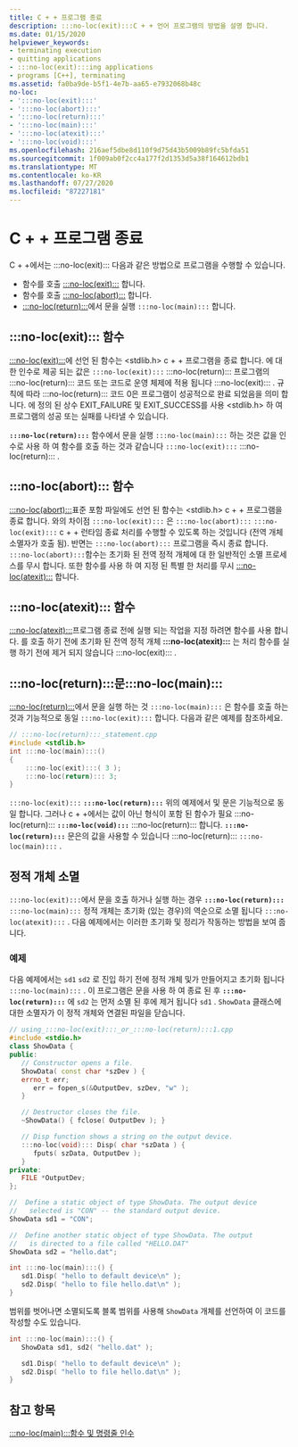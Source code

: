 ```yaml
---
title: C + + 프로그램 종료
description: :::no-loc(exit):::C + + 언어 프로그램의 방법을 설명 합니다.
ms.date: 01/15/2020
helpviewer_keywords:
- terminating execution
- quitting applications
- :::no-loc(exit):::ing applications
- programs [C++], terminating
ms.assetid: fa0ba9de-b5f1-4e7b-aa65-e7932068b48c
no-loc:
- ':::no-loc(exit):::'
- ':::no-loc(abort):::'
- ':::no-loc(return):::'
- ':::no-loc(main):::'
- ':::no-loc(atexit):::'
- ':::no-loc(void):::'
ms.openlocfilehash: 216aef5dbe8d110f9d75d43b5009b89fc5bfda51
ms.sourcegitcommit: 1f009ab0f2cc4a177f2d1353d5a38f164612bdb1
ms.translationtype: MT
ms.contentlocale: ko-KR
ms.lasthandoff: 07/27/2020
ms.locfileid: "87227181"
---
```

# <a name="c-program-termination"></a>C + + 프로그램 종료

C + +에서는 :::no-loc(exit)::: 다음과 같은 방법으로 프로그램을 수행할 수 있습니다.

- 함수를 호출 [:::no-loc(exit):::](:::no-loc(exit):::-function.md) 합니다.
- 함수를 호출 [:::no-loc(abort):::](:::no-loc(abort):::-function.md) 합니다.
- [:::no-loc(return):::](:::no-loc(return):::-statement-cpp.md)에서 문을 실행 `:::no-loc(main):::` 합니다.

## <a name="no-locexit-function"></a>:::no-loc(exit)::: 함수

[:::no-loc(exit):::](../c-runtime-library/reference/:::no-loc(exit):::-:::no-loc(exit):::-:::no-loc(exit):::.md)에 선언 된 함수는 \<stdlib.h> c + + 프로그램을 종료 합니다. 에 대 한 인수로 제공 되는 값은 `:::no-loc(exit):::` :::no-loc(return)::: 프로그램의 :::no-loc(return)::: 코드 또는 코드로 운영 체제에 적용 됩니다 :::no-loc(exit)::: . 규칙에 따라 :::no-loc(return)::: 코드 0은 프로그램이 성공적으로 완료 되었음을 의미 합니다. 에 정의 된 상수 EXIT_FAILURE 및 EXIT_SUCCESS를 사용 \<stdlib.h> 하 여 프로그램의 성공 또는 실패를 나타낼 수 있습니다.

**`:::no-loc(return):::`** 함수에서 문을 실행 `:::no-loc(main):::` 하는 것은 값을 인수로 사용 하 여 함수를 호출 하는 것과 같습니다 `:::no-loc(exit):::` :::no-loc(return)::: .

## <a name="no-locabort-function"></a>:::no-loc(abort)::: 함수

[:::no-loc(abort):::](../c-runtime-library/reference/:::no-loc(abort):::.md)표준 포함 파일에도 선언 된 함수는 \<stdlib.h> c + + 프로그램을 종료 합니다. 와의 차이점 `:::no-loc(exit):::` 은 `:::no-loc(abort):::` `:::no-loc(exit):::` c + + 런타임 종료 처리를 수행할 수 있도록 하는 것입니다 (전역 개체 소멸자가 호출 됨). 반면는 `:::no-loc(abort):::` 프로그램을 즉시 종료 합니다. `:::no-loc(abort):::`함수는 초기화 된 전역 정적 개체에 대 한 일반적인 소멸 프로세스를 무시 합니다. 또한 함수를 사용 하 여 지정 된 특별 한 처리를 무시 [:::no-loc(atexit):::](../c-runtime-library/reference/:::no-loc(atexit):::.md) 합니다.

## <a name="no-locatexit-function"></a>:::no-loc(atexit)::: 함수

[:::no-loc(atexit):::](../c-runtime-library/reference/:::no-loc(atexit):::.md)프로그램 종료 전에 실행 되는 작업을 지정 하려면 함수를 사용 합니다. 를 호출 하기 전에 초기화 된 전역 정적 개체 **:::no-loc(atexit):::** 는 처리 함수를 실행 하기 전에 제거 되지 않습니다 :::no-loc(exit)::: .

## <a name="no-locreturn-statement-in-no-locmain"></a>:::no-loc(return):::문:::no-loc(main):::

[:::no-loc(return):::](:::no-loc(return):::-statement-cpp.md)에서 문을 실행 하는 것 `:::no-loc(main):::` 은 함수를 호출 하는 것과 기능적으로 동일 `:::no-loc(exit):::` 합니다. 다음과 같은 예제를 참조하세요.

```cpp
// :::no-loc(return):::_statement.cpp
#include <stdlib.h>
int :::no-loc(main):::()
{
    :::no-loc(exit):::( 3 );
    :::no-loc(return)::: 3;
}
```

`:::no-loc(exit):::` **`:::no-loc(return):::`** 위의 예제에서 및 문은 기능적으로 동일 합니다. 그러나 c + +에서는 값이 아닌 형식이 포함 된 함수가 필요 :::no-loc(return)::: **`:::no-loc(void):::`** :::no-loc(return)::: 합니다. **`:::no-loc(return):::`** 문은의 값을 사용할 수 있습니다 :::no-loc(return)::: `:::no-loc(main):::` .

## <a name="destruction-of-static-objects"></a>정적 개체 소멸

`:::no-loc(exit):::`에서 문을 호출 하거나 실행 하는 경우 **`:::no-loc(return):::`** `:::no-loc(main):::` 정적 개체는 초기화 (있는 경우)의 역순으로 소멸 됩니다 `:::no-loc(atexit):::` . 다음 예제에서는 이러한 초기화 및 정리가 작동하는 방법을 보여 줍니다.

### <a name="example"></a>예제

다음 예제에서는 `sd1` `sd2` 로 진입 하기 전에 정적 개체 및가 만들어지고 초기화 됩니다 `:::no-loc(main):::` . 이 프로그램은 문을 사용 하 여 종료 된 후 **`:::no-loc(return):::`** 에 `sd2` 는 먼저 소멸 된 후에 제거 됩니다 `sd1` . `ShowData` 클래스에 대한 소멸자가 이 정적 개체와 연결된 파일을 닫습니다.

```cpp
// using_:::no-loc(exit):::_or_:::no-loc(return):::1.cpp
#include <stdio.h>
class ShowData {
public:
   // Constructor opens a file.
   ShowData( const char *szDev ) {
   errno_t err;
      err = fopen_s(&OutputDev, szDev, "w" );
   }

   // Destructor closes the file.
   ~ShowData() { fclose( OutputDev ); }

   // Disp function shows a string on the output device.
   :::no-loc(void)::: Disp( char *szData ) {
      fputs( szData, OutputDev );
   }
private:
   FILE *OutputDev;
};

//  Define a static object of type ShowData. The output device
//   selected is "CON" -- the standard output device.
ShowData sd1 = "CON";

//  Define another static object of type ShowData. The output
//   is directed to a file called "HELLO.DAT"
ShowData sd2 = "hello.dat";

int :::no-loc(main):::() {
   sd1.Disp( "hello to default device\n" );
   sd2.Disp( "hello to file hello.dat\n" );
}
```

범위를 벗어나면 소멸되도록 블록 범위를 사용해 `ShowData` 개체를 선언하여 이 코드를 작성할 수도 있습니다.

```cpp
int :::no-loc(main):::() {
   ShowData sd1, sd2( "hello.dat" );

   sd1.Disp( "hello to default device\n" );
   sd2.Disp( "hello to file hello.dat\n" );
}
```

## <a name="see-also"></a>참고 항목

[:::no-loc(main):::함수 및 명령줄 인수](:::no-loc(main):::-function-command-line-args.md)
